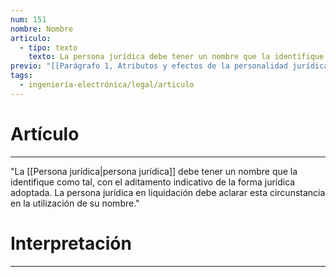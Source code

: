 ```yaml
---
num: 151
nombre: Nombre
articulo:
  - tipo: texto
    texto: La persona jurídica debe tener un nombre que la identifique como tal, con el aditamento indicativo de la forma jurídica adoptada. La persona jurídica en liquidación debe aclarar esta circunstancia en la utilización de su nombre.
previo: "[[Parágrafo 1, Atributos y efectos de la personalidad jurídica|Parágrafo 1, Atributos y efectos de la personalidad jurídica]]"
tags:
  - ingeniería-electrónica/legal/articulo
---
```

# Artículo
---
"La [[Persona jurídica|persona jurídica]] debe tener un nombre que la identifique como tal, con el aditamento indicativo de la forma jurídica adoptada. La persona jurídica en liquidación debe aclarar esta circunstancia en la utilización de su nombre."

# Interpretación
---


